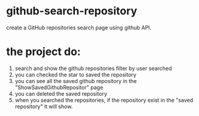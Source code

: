 # github-search-repository
 create a GitHub repositories search page using github API.
 
# the project do:
1) search and show the github repositories filter by user searched
2) you can checked the star to saved the repository
3) you can see all the saved github repository in the "ShowSavedGithubRepositor" page
4) you can deleted the saved repository
5) when you searched the repositories, if the repository exist in the "saved repository" it will show.
